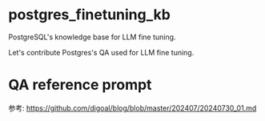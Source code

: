 # postgres_finetuning_kb
PostgreSQL's knowledge base for LLM fine tuning.  
   
Let's contribute Postgres's QA used for LLM fine tuning.  

# QA reference prompt
参考: https://github.com/digoal/blog/blob/master/202407/20240730_01.md  


  

